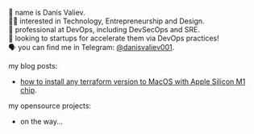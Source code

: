 👋 name is Danis Valiev.  
👨‍💻 interested in Technology, Entrepreneurship and Design.  
🥷 professional at DevOps, including DevSecOps and SRE.  
🚁 looking to startups for accelerate them via DevOps practices!  
🗣️ you can find me in Telegram: [@danisvaliev001](https://t.me/danisvaliev001).  

my blog posts:
- [how to install any terraform version to MacOS with Apple Silicon M1 chip](https://gitlab.com/danisvaliev001/m1-terraform).

my opensource projects:
- on the way...

<!---
danisvaliev001/danisvaliev001 is a ✨ special ✨ repository because its `README.md` (this file) appears on your GitHub profile.
You can click the Preview link to take a look at your changes.
--->
